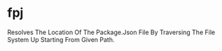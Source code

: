 # fpj
Resolves The Location Of The Package.Json File By Traversing The File System Up Starting From Given Path.
